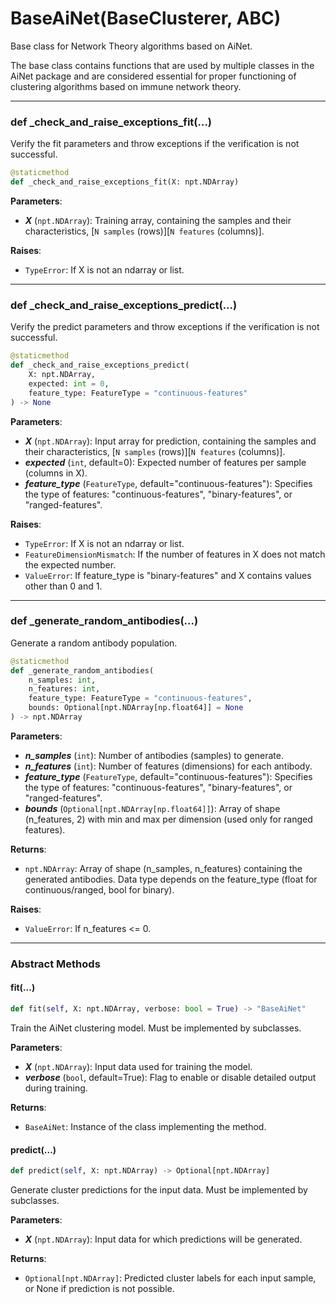 # BaseAiNet(BaseClusterer, ABC)

Base class for Network Theory algorithms based on AiNet.

The base class contains functions that are used by multiple classes in the AiNet package and
are considered essential for proper functioning of clustering algorithms based on immune network theory.

---

### def _check_and_raise_exceptions_fit(...)

Verify the fit parameters and throw exceptions if the verification is not successful.

```python
@staticmethod
def _check_and_raise_exceptions_fit(X: npt.NDArray)
```

**Parameters**:

* ***X*** (`npt.NDArray`): Training array, containing the samples and their characteristics, [`N samples` (rows)][`N features` (columns)].

**Raises**:

* `TypeError`: If X is not an ndarray or list.

---

### def _check_and_raise_exceptions_predict(...)

Verify the predict parameters and throw exceptions if the verification is not successful.

```python
@staticmethod
def _check_and_raise_exceptions_predict(
    X: npt.NDArray,
    expected: int = 0,
    feature_type: FeatureType = "continuous-features"
) -> None
```

**Parameters**:

* ***X*** (`npt.NDArray`): Input array for prediction, containing the samples and their characteristics, [`N samples` (rows)][`N features` (columns)].
* ***expected*** (`int`, default=0): Expected number of features per sample (columns in X).
* ***feature_type*** (`FeatureType`, default="continuous-features"): Specifies the type of features: "continuous-features", "binary-features", or "ranged-features".

**Raises**:

* `TypeError`: If X is not an ndarray or list.
* `FeatureDimensionMismatch`: If the number of features in X does not match the expected number.
* `ValueError`: If feature_type is "binary-features" and X contains values other than 0 and 1.

---

### def _generate_random_antibodies(...)

Generate a random antibody population.

```python
@staticmethod
def _generate_random_antibodies(
    n_samples: int,
    n_features: int,
    feature_type: FeatureType = "continuous-features",
    bounds: Optional[npt.NDArray[np.float64]] = None
) -> npt.NDArray
```

**Parameters**:

* ***n_samples*** (`int`): Number of antibodies (samples) to generate.
* ***n_features*** (`int`): Number of features (dimensions) for each antibody.
* ***feature_type*** (`FeatureType`, default="continuous-features"): Specifies the type of features: "continuous-features", "binary-features", or "ranged-features".
* ***bounds*** (`Optional[npt.NDArray[np.float64]]`): Array of shape (n_features, 2) with min and max per dimension (used only for ranged features).

**Returns**:

* `npt.NDArray`: Array of shape (n_samples, n_features) containing the generated antibodies.
  Data type depends on the feature_type (float for continuous/ranged, bool for binary).

**Raises**:

* `ValueError`: If n_features <= 0.

---

### Abstract Methods

#### fit(...)

```python
def fit(self, X: npt.NDArray, verbose: bool = True) -> "BaseAiNet"
```

Train the AiNet clustering model.
Must be implemented by subclasses.

**Parameters**:

* ***X*** (`npt.NDArray`): Input data used for training the model.
* ***verbose*** (`bool`, default=True): Flag to enable or disable detailed output during training.

**Returns**:

* `BaseAiNet`: Instance of the class implementing the method.

#### predict(...)

```python
def predict(self, X: npt.NDArray) -> Optional[npt.NDArray]
```

Generate cluster predictions for the input data.
Must be implemented by subclasses.

**Parameters**:

* ***X*** (`npt.NDArray`): Input data for which predictions will be generated.

**Returns**:

* `Optional[npt.NDArray]`: Predicted cluster labels for each input sample, or None if prediction is not possible.

